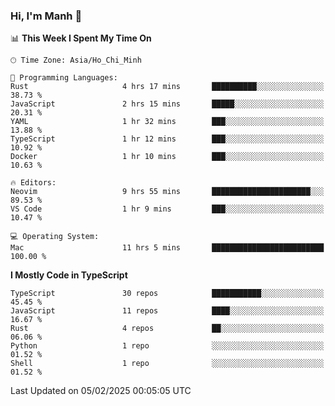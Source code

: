 ### Hi, I'm Manh 👋

<!--START_SECTION:waka-->
📊 **This Week I Spent My Time On** 

```text
🕑︎ Time Zone: Asia/Ho_Chi_Minh

💬 Programming Languages: 
Rust                     4 hrs 17 mins       ██████████░░░░░░░░░░░░░░░   38.73 % 
JavaScript               2 hrs 15 mins       █████░░░░░░░░░░░░░░░░░░░░   20.31 % 
YAML                     1 hr 32 mins        ███░░░░░░░░░░░░░░░░░░░░░░   13.88 % 
TypeScript               1 hr 12 mins        ███░░░░░░░░░░░░░░░░░░░░░░   10.92 % 
Docker                   1 hr 10 mins        ███░░░░░░░░░░░░░░░░░░░░░░   10.63 % 

🔥 Editors: 
Neovim                   9 hrs 55 mins       ██████████████████████░░░   89.53 % 
VS Code                  1 hr 9 mins         ███░░░░░░░░░░░░░░░░░░░░░░   10.47 % 

💻 Operating System: 
Mac                      11 hrs 5 mins       █████████████████████████   100.00 % 
```

**I Mostly Code in TypeScript** 

```text
TypeScript               30 repos            ███████████░░░░░░░░░░░░░░   45.45 % 
JavaScript               11 repos            ████░░░░░░░░░░░░░░░░░░░░░   16.67 % 
Rust                     4 repos             ██░░░░░░░░░░░░░░░░░░░░░░░   06.06 % 
Python                   1 repo              ░░░░░░░░░░░░░░░░░░░░░░░░░   01.52 % 
Shell                    1 repo              ░░░░░░░░░░░░░░░░░░░░░░░░░   01.52 % 
```




 Last Updated on 05/02/2025 00:05:05 UTC
<!--END_SECTION:waka-->
